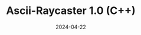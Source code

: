 ---
draft: false
title: Ascii-Raycaster 1.0 (C++)
description: "An ascii-based raycaster running in C++ in command prompt."
date: 2024-04-22
tags: ["Raycaster", "C++", "ascii graphics", "ascii", "terminal", "retro", "analog", "horror", "analog horror", "Glitching"]
url: https://nthorn.com/blog/raycaster1.0
---
